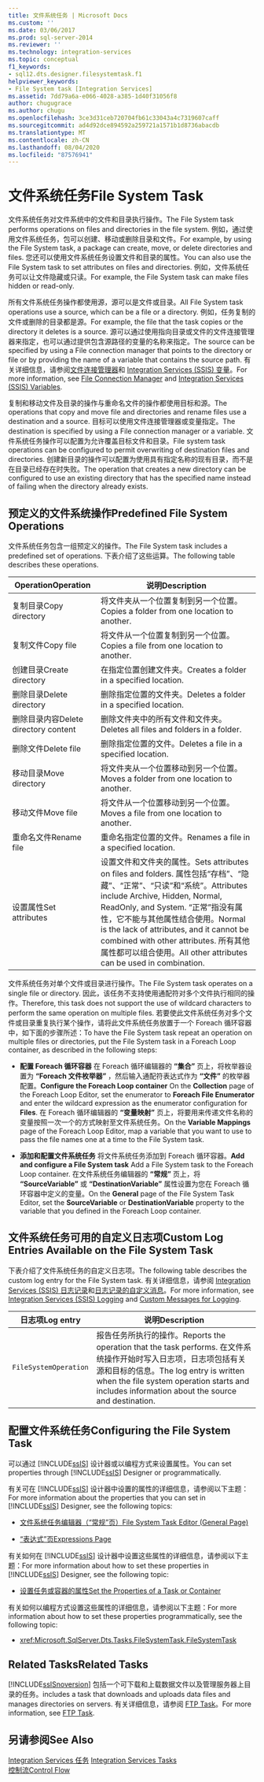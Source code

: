 ```yaml
---
title: 文件系统任务 | Microsoft Docs
ms.custom: ''
ms.date: 03/06/2017
ms.prod: sql-server-2014
ms.reviewer: ''
ms.technology: integration-services
ms.topic: conceptual
f1_keywords:
- sql12.dts.designer.filesystemtask.f1
helpviewer_keywords:
- File System task [Integration Services]
ms.assetid: 7dd79a6a-e066-4028-a385-1d40f31056f8
author: chugugrace
ms.author: chugu
ms.openlocfilehash: 3ce3d31ceb720704fb61c33043a4c7319607caff
ms.sourcegitcommit: ad4d92dce894592a259721a1571b1d8736abacdb
ms.translationtype: MT
ms.contentlocale: zh-CN
ms.lasthandoff: 08/04/2020
ms.locfileid: "87576941"
---
```

# <a name="file-system-task"></a><span data-ttu-id="bf3d8-102">文件系统任务</span><span class="sxs-lookup"><span data-stu-id="bf3d8-102">File System Task</span></span>
  <span data-ttu-id="bf3d8-103">文件系统任务对文件系统中的文件和目录执行操作。</span><span class="sxs-lookup"><span data-stu-id="bf3d8-103">The File System task performs operations on files and directories in the file system.</span></span> <span data-ttu-id="bf3d8-104">例如，通过使用文件系统任务，包可以创建、移动或删除目录和文件。</span><span class="sxs-lookup"><span data-stu-id="bf3d8-104">For example, by using the File System task, a package can create, move, or delete directories and files.</span></span> <span data-ttu-id="bf3d8-105">您还可以使用文件系统任务设置文件和目录的属性。</span><span class="sxs-lookup"><span data-stu-id="bf3d8-105">You can also use the File System task to set attributes on files and directories.</span></span> <span data-ttu-id="bf3d8-106">例如，文件系统任务可以让文件隐藏或只读。</span><span class="sxs-lookup"><span data-stu-id="bf3d8-106">For example, the File System task can make files hidden or read-only.</span></span>  
  
 <span data-ttu-id="bf3d8-107">所有文件系统任务操作都使用源，源可以是文件或目录。</span><span class="sxs-lookup"><span data-stu-id="bf3d8-107">All File System task operations use a source, which can be a file or a directory.</span></span> <span data-ttu-id="bf3d8-108">例如，任务复制的文件或删除的目录都是源。</span><span class="sxs-lookup"><span data-stu-id="bf3d8-108">For example, the file that the task copies or the directory it deletes is a source.</span></span> <span data-ttu-id="bf3d8-109">源可以通过使用指向目录或文件的文件连接管理器来指定，也可以通过提供包含源路径的变量的名称来指定。</span><span class="sxs-lookup"><span data-stu-id="bf3d8-109">The source can be specified by using a File connection manager that points to the directory or file or by providing the name of a variable that contains the source path.</span></span> <span data-ttu-id="bf3d8-110">有关详细信息，请参阅[文件连接管理器](../connection-manager/file-connection-manager.md)和 [Integration Services (SSIS) 变量](../integration-services-ssis-variables.md)。</span><span class="sxs-lookup"><span data-stu-id="bf3d8-110">For more information, see [File Connection Manager](../connection-manager/file-connection-manager.md) and [Integration Services &#40;SSIS&#41; Variables](../integration-services-ssis-variables.md).</span></span>  
  
 <span data-ttu-id="bf3d8-111">复制和移动文件及目录的操作与重命名文件的操作都使用目标和源。</span><span class="sxs-lookup"><span data-stu-id="bf3d8-111">The operations that copy and move file and directories and rename files use a destination and a source.</span></span> <span data-ttu-id="bf3d8-112">目标可以使用文件连接管理器或变量指定。</span><span class="sxs-lookup"><span data-stu-id="bf3d8-112">The destination is specified by using a File connection manager or a variable.</span></span> <span data-ttu-id="bf3d8-113">文件系统任务操作可以配置为允许覆盖目标文件和目录。</span><span class="sxs-lookup"><span data-stu-id="bf3d8-113">File system task operations can be configured to permit overwriting of destination files and directories.</span></span> <span data-ttu-id="bf3d8-114">创建新目录的操作可以配置为使用具有指定名称的现有目录，而不是在目录已经存在时失败。</span><span class="sxs-lookup"><span data-stu-id="bf3d8-114">The operation that creates a new directory can be configured to use an existing directory that has the specified name instead of failing when the directory already exists.</span></span>  
  
## <a name="predefined-file-system-operations"></a><span data-ttu-id="bf3d8-115">预定义的文件系统操作</span><span class="sxs-lookup"><span data-stu-id="bf3d8-115">Predefined File System Operations</span></span>  
 <span data-ttu-id="bf3d8-116">文件系统任务包含一组预定义的操作。</span><span class="sxs-lookup"><span data-stu-id="bf3d8-116">The File System task includes a predefined set of operations.</span></span> <span data-ttu-id="bf3d8-117">下表介绍了这些运算。</span><span class="sxs-lookup"><span data-stu-id="bf3d8-117">The following table describes these operations.</span></span>  
  
|<span data-ttu-id="bf3d8-118">Operation</span><span class="sxs-lookup"><span data-stu-id="bf3d8-118">Operation</span></span>|<span data-ttu-id="bf3d8-119">说明</span><span class="sxs-lookup"><span data-stu-id="bf3d8-119">Description</span></span>|  
|---------------|-----------------|  
|<span data-ttu-id="bf3d8-120">复制目录</span><span class="sxs-lookup"><span data-stu-id="bf3d8-120">Copy directory</span></span>|<span data-ttu-id="bf3d8-121">将文件夹从一个位置复制到另一个位置。</span><span class="sxs-lookup"><span data-stu-id="bf3d8-121">Copies a folder from one location to another.</span></span>|  
|<span data-ttu-id="bf3d8-122">复制文件</span><span class="sxs-lookup"><span data-stu-id="bf3d8-122">Copy file</span></span>|<span data-ttu-id="bf3d8-123">将文件从一个位置复制到另一个位置。</span><span class="sxs-lookup"><span data-stu-id="bf3d8-123">Copies a file from one location to another.</span></span>|  
|<span data-ttu-id="bf3d8-124">创建目录</span><span class="sxs-lookup"><span data-stu-id="bf3d8-124">Create directory</span></span>|<span data-ttu-id="bf3d8-125">在指定位置创建文件夹。</span><span class="sxs-lookup"><span data-stu-id="bf3d8-125">Creates a folder in a specified location.</span></span>|  
|<span data-ttu-id="bf3d8-126">删除目录</span><span class="sxs-lookup"><span data-stu-id="bf3d8-126">Delete directory</span></span>|<span data-ttu-id="bf3d8-127">删除指定位置的文件夹。</span><span class="sxs-lookup"><span data-stu-id="bf3d8-127">Deletes a folder in a specified location.</span></span>|  
|<span data-ttu-id="bf3d8-128">删除目录内容</span><span class="sxs-lookup"><span data-stu-id="bf3d8-128">Delete directory content</span></span>|<span data-ttu-id="bf3d8-129">删除文件夹中的所有文件和文件夹。</span><span class="sxs-lookup"><span data-stu-id="bf3d8-129">Deletes all files and folders in a folder.</span></span>|  
|<span data-ttu-id="bf3d8-130">删除文件</span><span class="sxs-lookup"><span data-stu-id="bf3d8-130">Delete file</span></span>|<span data-ttu-id="bf3d8-131">删除指定位置的文件。</span><span class="sxs-lookup"><span data-stu-id="bf3d8-131">Deletes a file in a specified location.</span></span>|  
|<span data-ttu-id="bf3d8-132">移动目录</span><span class="sxs-lookup"><span data-stu-id="bf3d8-132">Move directory</span></span>|<span data-ttu-id="bf3d8-133">将文件夹从一个位置移动到另一个位置。</span><span class="sxs-lookup"><span data-stu-id="bf3d8-133">Moves a folder from one location to another.</span></span>|  
|<span data-ttu-id="bf3d8-134">移动文件</span><span class="sxs-lookup"><span data-stu-id="bf3d8-134">Move file</span></span>|<span data-ttu-id="bf3d8-135">将文件从一个位置移动到另一个位置。</span><span class="sxs-lookup"><span data-stu-id="bf3d8-135">Moves a file from one location to another.</span></span>|  
|<span data-ttu-id="bf3d8-136">重命名文件</span><span class="sxs-lookup"><span data-stu-id="bf3d8-136">Rename file</span></span>|<span data-ttu-id="bf3d8-137">重命名指定位置的文件。</span><span class="sxs-lookup"><span data-stu-id="bf3d8-137">Renames a file in a specified location.</span></span>|  
|<span data-ttu-id="bf3d8-138">设置属性</span><span class="sxs-lookup"><span data-stu-id="bf3d8-138">Set attributes</span></span>|<span data-ttu-id="bf3d8-139">设置文件和文件夹的属性。</span><span class="sxs-lookup"><span data-stu-id="bf3d8-139">Sets attributes on files and folders.</span></span> <span data-ttu-id="bf3d8-140">属性包括“存档”、“隐藏”、“正常”、“只读”和“系统”。</span><span class="sxs-lookup"><span data-stu-id="bf3d8-140">Attributes include Archive, Hidden, Normal, ReadOnly, and System.</span></span> <span data-ttu-id="bf3d8-141">“正常”指没有属性，它不能与其他属性结合使用。</span><span class="sxs-lookup"><span data-stu-id="bf3d8-141">Normal is the lack of attributes, and it cannot be combined with other attributes.</span></span> <span data-ttu-id="bf3d8-142">所有其他属性都可以组合使用。</span><span class="sxs-lookup"><span data-stu-id="bf3d8-142">All other attributes can be used in combination.</span></span>|  
  
 <span data-ttu-id="bf3d8-143">文件系统任务对单个文件或目录进行操作。</span><span class="sxs-lookup"><span data-stu-id="bf3d8-143">The File System task operates on a single file or directory.</span></span> <span data-ttu-id="bf3d8-144">因此，该任务不支持使用通配符对多个文件执行相同的操作。</span><span class="sxs-lookup"><span data-stu-id="bf3d8-144">Therefore, this task does not support the use of wildcard characters to perform the same operation on multiple files.</span></span> <span data-ttu-id="bf3d8-145">若要使此文件系统任务对多个文件或目录重复执行某个操作，请将此文件系统任务放置于一个 Foreach 循环容器中，如下面的步骤所述：</span><span class="sxs-lookup"><span data-stu-id="bf3d8-145">To have the File System task repeat an operation on multiple files or directories, put the File System task in a Foreach Loop container, as described in the following steps:</span></span>  
  
-   <span data-ttu-id="bf3d8-146">**配置 Foreach 循环容器** 在 Foreach 循环编辑器的 **“集合”** 页上，将枚举器设置为 **“Foreach 文件枚举器”** ，然后输入通配符表达式作为 **“文件”** 的枚举器配置。</span><span class="sxs-lookup"><span data-stu-id="bf3d8-146">**Configure the Foreach Loop container** On the **Collection** page of the Foreach Loop Editor, set the enumerator to **Foreach File Enumerator** and enter the wildcard expression as the enumerator configuration for **Files**.</span></span> <span data-ttu-id="bf3d8-147">在 Foreach 循环编辑器的 **“变量映射”** 页上，将要用来传递文件名称的变量按照一次一个的方式映射至文件系统任务。</span><span class="sxs-lookup"><span data-stu-id="bf3d8-147">On the **Variable Mappings** page of the Foreach Loop Editor, map a variable that you want to use to pass the file names one at a time to the File System task.</span></span>  
  
-   <span data-ttu-id="bf3d8-148">**添加和配置文件系统任务** 将文件系统任务添加到 Foreach 循环容器。</span><span class="sxs-lookup"><span data-stu-id="bf3d8-148">**Add and configure a File System task** Add a File System task to the Foreach Loop container.</span></span> <span data-ttu-id="bf3d8-149">在文件系统任务编辑器的 **“常规”** 页上，将 **“SourceVariable”** 或 **“DestinationVariable”** 属性设置为您在 Foreach 循环容器中定义的变量。</span><span class="sxs-lookup"><span data-stu-id="bf3d8-149">On the **General** page of the File System Task Editor, set the **SourceVariable** or **DestinationVariable** property to the variable that you defined in the Foreach Loop container.</span></span>  
  
## <a name="custom-log-entries-available-on-the-file-system-task"></a><span data-ttu-id="bf3d8-150">文件系统任务可用的自定义日志项</span><span class="sxs-lookup"><span data-stu-id="bf3d8-150">Custom Log Entries Available on the File System Task</span></span>  
 <span data-ttu-id="bf3d8-151">下表介绍了文件系统任务的自定义日志项。</span><span class="sxs-lookup"><span data-stu-id="bf3d8-151">The following table describes the custom log entry for the File System task.</span></span> <span data-ttu-id="bf3d8-152">有关详细信息，请参阅 [Integration Services (SSIS) 日志记录](../performance/integration-services-ssis-logging.md)和[日志记录的自定义消息](../custom-messages-for-logging.md)。</span><span class="sxs-lookup"><span data-stu-id="bf3d8-152">For more information, see [Integration Services &#40;SSIS&#41; Logging](../performance/integration-services-ssis-logging.md) and [Custom Messages for Logging](../custom-messages-for-logging.md).</span></span>  
  
|<span data-ttu-id="bf3d8-153">日志项</span><span class="sxs-lookup"><span data-stu-id="bf3d8-153">Log entry</span></span>|<span data-ttu-id="bf3d8-154">说明</span><span class="sxs-lookup"><span data-stu-id="bf3d8-154">Description</span></span>|  
|---------------|-----------------|  
|`FileSystemOperation`|<span data-ttu-id="bf3d8-155">报告任务所执行的操作。</span><span class="sxs-lookup"><span data-stu-id="bf3d8-155">Reports the operation that the task performs.</span></span> <span data-ttu-id="bf3d8-156">在文件系统操作开始时写入日志项，日志项包括有关源和目标的信息。</span><span class="sxs-lookup"><span data-stu-id="bf3d8-156">The log entry is written when the file system operation starts and includes information about the source and destination.</span></span>|  
  
## <a name="configuring-the-file-system-task"></a><span data-ttu-id="bf3d8-157">配置文件系统任务</span><span class="sxs-lookup"><span data-stu-id="bf3d8-157">Configuring the File System Task</span></span>  
 <span data-ttu-id="bf3d8-158">可以通过 [!INCLUDE[ssIS](../../includes/ssis-md.md)] 设计器或以编程方式来设置属性。</span><span class="sxs-lookup"><span data-stu-id="bf3d8-158">You can set properties through [!INCLUDE[ssIS](../../includes/ssis-md.md)] Designer or programmatically.</span></span>  
  
 <span data-ttu-id="bf3d8-159">有关可在 [!INCLUDE[ssIS](../../includes/ssis-md.md)] 设计器中设置的属性的详细信息，请参阅以下主题：</span><span class="sxs-lookup"><span data-stu-id="bf3d8-159">For more information about the properties that you can set in [!INCLUDE[ssIS](../../includes/ssis-md.md)] Designer, see the following topics:</span></span>  
  
-   [<span data-ttu-id="bf3d8-160">文件系统任务编辑器（“常规”页）</span><span class="sxs-lookup"><span data-stu-id="bf3d8-160">File System Task Editor &#40;General Page&#41;</span></span>](../general-page-of-integration-services-designers-options.md)  
  
-   [<span data-ttu-id="bf3d8-161">“表达式”页</span><span class="sxs-lookup"><span data-stu-id="bf3d8-161">Expressions Page</span></span>](../expressions/expressions-page.md)  
  
 <span data-ttu-id="bf3d8-162">有关如何在 [!INCLUDE[ssIS](../../includes/ssis-md.md)] 设计器中设置这些属性的详细信息，请参阅以下主题：</span><span class="sxs-lookup"><span data-stu-id="bf3d8-162">For more information about how to set these properties in [!INCLUDE[ssIS](../../includes/ssis-md.md)] Designer, see the following topic:</span></span>  
  
-   [<span data-ttu-id="bf3d8-163">设置任务或容器的属性</span><span class="sxs-lookup"><span data-stu-id="bf3d8-163">Set the Properties of a Task or Container</span></span>](../set-the-properties-of-a-task-or-container.md)  
  
 <span data-ttu-id="bf3d8-164">有关如何以编程方式设置这些属性的详细信息，请参阅以下主题：</span><span class="sxs-lookup"><span data-stu-id="bf3d8-164">For more information about how to set these properties programmatically, see the following topic:</span></span>  
  
-   <xref:Microsoft.SqlServer.Dts.Tasks.FileSystemTask.FileSystemTask>  
  
## <a name="related-tasks"></a><span data-ttu-id="bf3d8-165">Related Tasks</span><span class="sxs-lookup"><span data-stu-id="bf3d8-165">Related Tasks</span></span>  
 [!INCLUDE[ssISnoversion](../../includes/ssisnoversion-md.md)] <span data-ttu-id="bf3d8-166">包括一个可下载和上载数据文件以及管理服务器上目录的任务。</span><span class="sxs-lookup"><span data-stu-id="bf3d8-166">includes a task that downloads and uploads data files and manages directories on servers.</span></span> <span data-ttu-id="bf3d8-167">有关详细信息，请参阅 [FTP Task](ftp-task.md)。</span><span class="sxs-lookup"><span data-stu-id="bf3d8-167">For more information, see [FTP Task](ftp-task.md).</span></span>  
  
## <a name="see-also"></a><span data-ttu-id="bf3d8-168">另请参阅</span><span class="sxs-lookup"><span data-stu-id="bf3d8-168">See Also</span></span>  
 <span data-ttu-id="bf3d8-169">[Integration Services 任务](integration-services-tasks.md) </span><span class="sxs-lookup"><span data-stu-id="bf3d8-169">[Integration Services Tasks](integration-services-tasks.md) </span></span>  
 [<span data-ttu-id="bf3d8-170">控制流</span><span class="sxs-lookup"><span data-stu-id="bf3d8-170">Control Flow</span></span>](control-flow.md)  
  
  
